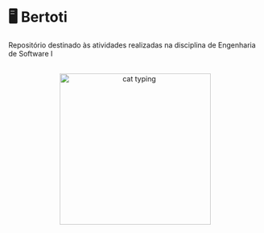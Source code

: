 # :desktop_computer: Bertoti
Repositório destinado às atividades realizadas na disciplina de Engenharia de Software I
<br>
<br>
<div align="center">
  <img alt="cat typing" src="https://c.tenor.com/SBAt0s2C6mwAAAAC/cat-keyboard.gif" width="300" height="300" />
  </div>
